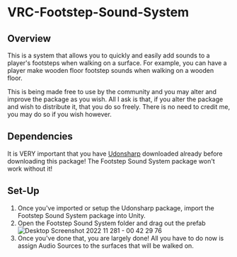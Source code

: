 # VRC-Footstep-Sound-System

## Overview
This is a system that allows you to quickly and easily add sounds to a player's footsteps when walking on a surface. For example, you can have a player make wooden floor footstep sounds when walking on a wooden floor.

This is being made free to use by the community and you may alter and improve the package as you wish. All I ask is that, if you alter the package and wish to distribute it, that you do so freely. There is no need to credit me, you may do so if you wish however.


## Dependencies
It is VERY important that you have [Udonsharp](https://github.com/vrchat-community/UdonSharp) downloaded already before downloading this package! The Footstep Sound System package won't work without it!


## Set-Up
1. Once you've imported or setup the Udonsharp package, import the Footstep Sound System package into Unity.
2. Open the Footstep Sound System folder and drag out the prefab
![Desktop Screenshot 2022 11 281 - 00 42 29 76](https://user-images.githubusercontent.com/99851805/204312024-f144c8a8-2dea-4da7-b77a-bcd1b90ff944.png)
3. Once you've done that, you are largely done! All you have to do now is assign Audio Sources to the surfaces that will be walked on.
